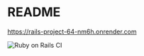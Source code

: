 # README

https://rails-project-64-nm6h.onrender.com

![Ruby on Rails CI](https://github.com/TheGor-365/rails-project-64/actions/workflows/rubyonrails.yml/badge.svg)
